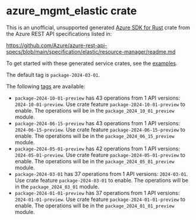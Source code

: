 # azure_mgmt_elastic crate

This is an unofficial, unsupported generated [Azure SDK for Rust](https://github.com/Azure/azure-sdk-for-rust/tree/legacy) crate from the Azure REST API specifications listed in:

https://github.com/Azure/azure-rest-api-specs/blob/main/specification/elastic/resource-manager/readme.md

To get started with these generated service crates, see the [examples](https://github.com/Azure/azure-sdk-for-rust/blob/legacy/services/README.md#examples).

The default tag is `package-2024-03-01`.

The following [tags](https://github.com/Azure/azure-sdk-for-rust/blob/legacy/services/tags.md) are available:

- `package-2024-10-01-preview` has 43 operations from 1 API versions: `2024-10-01-preview`. Use crate feature `package-2024-10-01-preview` to enable. The operations will be in the `package_2024_10_01_preview` module.
- `package-2024-06-15-preview` has 43 operations from 1 API versions: `2024-06-15-preview`. Use crate feature `package-2024-06-15-preview` to enable. The operations will be in the `package_2024_06_15_preview` module.
- `package-2024-05-01-preview` has 42 operations from 1 API versions: `2024-05-01-preview`. Use crate feature `package-2024-05-01-preview` to enable. The operations will be in the `package_2024_05_01_preview` module.
- `package-2024-03-01` has 37 operations from 1 API versions: `2024-03-01`. Use crate feature `package-2024-03-01` to enable. The operations will be in the `package_2024_03_01` module.
- `package-2024-01-01-preview` has 37 operations from 1 API versions: `2024-01-01-preview`. Use crate feature `package-2024-01-01-preview` to enable. The operations will be in the `package_2024_01_01_preview` module.